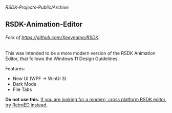 ###### RSDK-Projects-Public/Archive
## RSDK-Animation-Editor

###### Fork of https://github.com/Xeeynamo/RSDK.

This was intended to be a more modern version of the RSDK Animation Editor, that follows the Windows 11 Design Guidelines.

Features:
* New UI (WPF -> WinUI 3)
* Dark Mode
* File Tabs

**Do not use this.** [If you are looking for a modern, cross platform RSDK editor, try RetroED instead.](https://github.com/RSDKModding/RetroED)